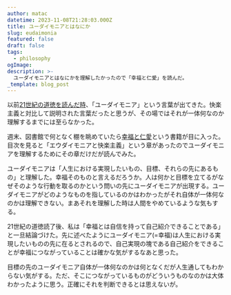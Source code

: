 ```yaml
---
author: matac
datetime: 2023-11-08T21:28:03.000Z
title: ユーダイモニアとはなにか
slug: eudaimonia
featured: false
draft: false
tags:
  - philosophy
ogImage: 
description: >-
  ユーダイモニアとはなにかを理解したかったので「幸福と仁愛」を読んだ。
_template: blog_post
---
```


以前[21世紀の道徳を読んだ時](/posts/21-moral)、「ユーダイモニア」という言葉が出てきた。快楽主義と対比して説明された言葉だったと思うが、その場ではそれが一体何なのか理解するまでには至らなかった。

週末、図書館で何となく棚を眺めていたら[幸福と仁愛](https://amzn.asia/d/bVQy8kN)という書籍が目に入った。目次を見ると「エウダイモニアと快楽主義」という章があったのでユーダイモニアを理解するためにその章だけだが読んでみた。

ユーダイモニアは「人生における実現したいもの、目標、それらの先にあるもの」と理解した。幸福そのものと言えるだろうか。人は何かと目標を立てるがなぜそのような行動を取るのかという問いの先にユーダイモニアが出現する。ユーダイモニアがどのようなものを指しているのかはわかったがそれ自体が一体何なのかは理解できない。まあそれを理解した時は人間をやめているような気もする。

21世紀の道徳読了後、私は「幸福とは自信を持って自己紹介できることである」と一旦結論づけた。先に述べたようにユーダイモニア(=幸福)は人生における実現したいものの先に在るとされるので、自己実現の塊である自己紹介をできることが幸福につながっていることは確かな気がするなあと思った。

目標の先のユーダイモニア自体が一体何なのかは何となくだが人生通してもわからない気がする。ただ、そこにつながっているものがどういうものなのかは大体わかったように思う。正確にそれを判断できるとは思えないが。